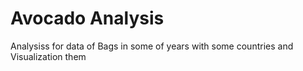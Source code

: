 # Avocado Analysis
 Analysiss for data of Bags in some of years with some countries and Visualization them
